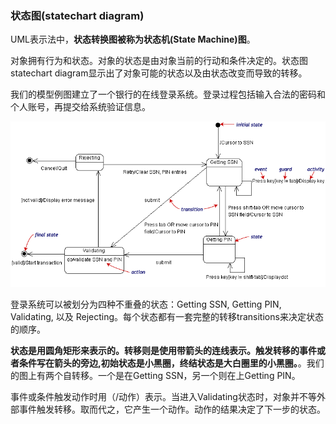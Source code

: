 ### 状态图(statechart diagram)
UML表示法中，**状态转换图被称为状态机(State Machine)图**。

对象拥有行为和状态。对象的状态是由对象当前的行动和条件决定的。状态图statechart diagram显示出了对象可能的状态以及由状态改变而导致的转移。

我们的模型例图建立了一个银行的在线登录系统。登录过程包括输入合法的密码和个人账号，再提交给系统验证信息。

![](image/uml13.gif)

登录系统可以被划分为四种不重叠的状态：Getting SSN, Getting PIN, Validating, 以及 Rejecting。每个状态都有一套完整的转移transitions来决定状态的顺序。

**状态是用圆角矩形来表示的。转移则是使用带箭头的连线表示。触发转移的事件或者条件写在箭头的旁边,初始状态是小黑圈，终结状态是大白圈里的小黑圈。**。我们的图上有两个自转移。一个是在Getting SSN，另一个则在上Getting PIN。

事件或条件触发动作时用（/动作）表示。当进入Validating状态时，对象并不等外部事件触发转移。取而代之，它产生一个动作。动作的结果决定了下一步的状态。
